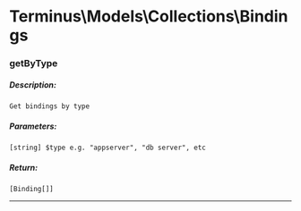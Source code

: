 # Terminus\Models\Collections\Bindings

### getByType
##### Description:
    Get bindings by type

##### Parameters:
    [string] $type e.g. "appserver", "db server", etc

##### Return:
    [Binding[]]

---

